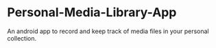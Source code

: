 Personal-Media-Library-App
==========================

An android app to record and keep track of media files in your personal collection.

